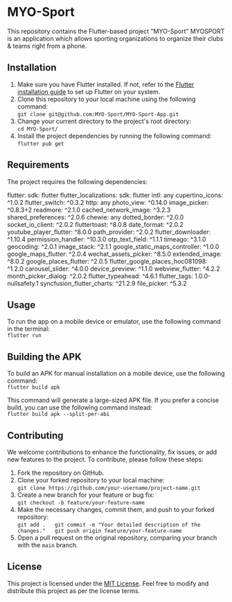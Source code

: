 MYO-Sport
============

This repository contains the Flutter-based project "MYO-Sport" MYOSPORT is an application which allows sporting organizations to organize their clubs & teams right from a phone.

Installation
------------

1.  Make sure you have Flutter installed. If not, refer to the [Flutter installation guide](https://flutter.dev/docs/get-started/install) to set up Flutter on your system.
2.  Clone this repository to your local machine using the following command:  
    `git clone git@github.com:MYO-Sport/MYO-Sport-App.git`
3.  Change your current directory to the project's root directory:  
    `cd MYO-Sport/`
4.  Install the project dependencies by running the following command:  
    `flutter pub get`

Requirements
------------

The project requires the following dependencies:

flutter: sdk: flutter
flutter\_localizations: sdk: flutter
intl: any
cupertino\_icons: ^1.0.2
flutter\_switch: ^0.3.2
http: any
photo\_view: ^0.14.0
image\_picker: ^0.8.3+2
readmore: ^2.1.0
cached\_network\_image: ^3.2.3
shared\_preferences: ^2.0.6
chewie: any
dotted\_border: ^2.0.0
socket\_io\_client: ^2.0.2
fluttertoast: ^8.0.8
date\_format: ^2.0.2
youtube\_player\_flutter: ^8.0.0
path\_provider: ^2.0.2
flutter\_downloader: ^1.10.4
permission\_handler: ^10.3.0
otp\_text\_field: ^1.1.1
timeago: ^3.1.0
geocoding: ^2.0.1
image\_stack: ^2.1.1
google\_static\_maps\_controller: ^1.0.0
google\_maps\_flutter: ^2.0.4
wechat\_assets\_picker: ^8.5.0
extended\_image: ^8.0.2
google\_places\_flutter: ^2.0.5
flutter\_google\_places\_hoc081098: ^1.2.0
carousel\_slider: ^4.0.0
device\_preview: ^1.1.0
webview\_flutter: ^4.2.2
month\_picker\_dialog: ^2.0.2
flutter\_typeahead: ^4.6.1
flutter\_tags: 1.0.0-nullsafety.1
syncfusion\_flutter\_charts: ^21.2.9
file\_picker: ^5.3.2

Usage
-----

To run the app on a mobile device or emulator, use the following command in the terminal:  
`flutter run`

Building the APK
----------------

To build an APK for manual installation on a mobile device, use the following command:  
`flutter build apk`

This command will generate a large-sized APK file. If you prefer a concise build, you can use the following command instead:  
`flutter build apk --split-per-abi`

Contributing
------------

We welcome contributions to enhance the functionality, fix issues, or add new features to the project. To contribute, please follow these steps:

1.  Fork the repository on GitHub.
2.  Clone your forked repository to your local machine:  
    `git clone https://github.com/your-username/project-name.git`
3.  Create a new branch for your feature or bug fix:  
    `git checkout -b feature/your-feature-name`
4.  Make the necessary changes, commit them, and push to your forked repository:  
    `git add .   git commit -m "Your detailed description of the changes."   git push origin feature/your-feature-name`
5.  Open a pull request on the original repository, comparing your branch with the `main` branch.

License
-------

This project is licensed under the [MIT License](LICENSE). Feel free to modify and distribute this project as per the license terms.
